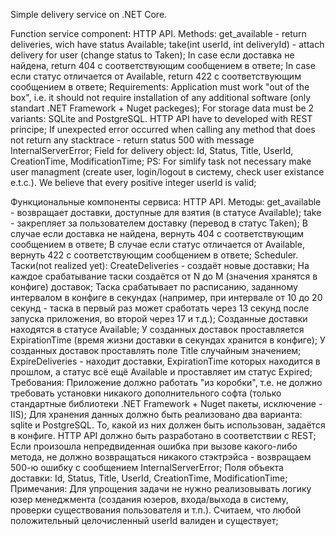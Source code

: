 ﻿Simple delivery service on .NET Core.

Function service component: 
HTTP API. 
Methods:
get_available - return deliveries, wich have status Available;
take(int userId, int deliveryId) - attach delivery for user (change status to Taken);
In case если доставка не найдена, return 404 с соответствующим сообщением в ответе;
In case если статус отличается от Available, return 422 с соответствующим сообщением в ответе;
Requirements:
Application must work "out of the box", i.e. it should not require installation of any additional software (only standart .NET Framework + Nuget packeges);
For storage data must be 2 variants: SQLite and PostgreSQL.
HTTP API have to developed with REST principe;
If unexpected error occurred when calling any method that does not return any stacktrace - return status 500 with message InternalServerError;
Field for delivery object: Id, Status, Title, UserId, CreationTime, ModificationTime;
PS:
For simlify task not necessary make user managment (create user, login/logout в систему, check user existance e.t.c.). 
We believe that every positive integer userId is valid;

Функциональные компоненты сервиса: 
HTTP API. Методы:
get_available - возвращает доставки, доступные для взятия (в статусе Available);
take - закрепляет за пользователем доставку (перевод в статус Taken);
В случае если доставка не найдена, вернуть 404 с соответствующим сообщением в ответе;
В случае если статус отличается от Available, вернуть 422 с соответствующим сообщением в ответе;
Scheduler. Таски(not realized yet):
CreateDeliveries - создаёт новые доставки;
На каждое срабатывание таски создаётся от N до M (значения хранятся в конфиге) доставок;
Таска срабатывает по расписанию, заданному интервалом в конфиге в секундах 
(например, при интервале от 10 до 20 секунд - таска в первый раз может сработать через 13 секунд после запуска приложения, во второй через 17 и т.д.);
Созданные доставки находятся в статусе Available;
У созданных доставок проставляется ExpirationTime (время жизни доставки в секундах хранится в конфиге);
У созданных доставок проставлять поле Title случайным значением;
ExpireDeliveries - находит доставки, ExpirationTime которых находится в прошлом, а статус всё ещё Available и проставляет им статус Expired;
Требования:
Приложение должно работать "из коробки", т.е. не должно требовать установки никакого дополнительного софта (только стандартные библиотеки .NET Framework + Nuget пакеты, исключение - IIS);
Для хранения данных должно быть реализовано два варианта: sqlite и PostgreSQL. То, какой из них должен быть использован, задаётся в конфиге.
HTTP API должно быть разработано в соответствии с REST;
Если произошла непредвиденная ошибка при вызове какого-либо метода, не должно возвращаться никакого стэктрэйса - возвращаем 500-ю ошибку с сообщением InternalServerError;
Поля объекта доставки: Id, Status, Title, UserId, CreationTime, ModificationTime;
Примечания:
Для упрощения задачи не нужно реализовывать логику юзер менеджмента (создания юзеров, входа/выхода в систему, проверки существования пользователя и т.п.). 
Считаем, что любой положительный целочисленный userId валиден и существует;